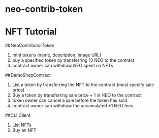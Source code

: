 # neo-contrib-token
#
# NFT Tutorial

##NeoContributorToken
1) mint tokens (name, description, image URL) 
2) buy a specified token by transferring 10 NEO to the contract 
3) contract owner can withdraw NEO spent on NFTs 

##DemoShopContract
1) List a token by transferring the NFT to the contract (must specify sale price) 
2) Buy a token by transferring sale price + 1 in NEO to the contract 
3) token owner can cancel a sale before the token has sold 
4) contract owner can withdraw the accumulated +1 NEO fees 

##CLI Client
1) List NFTs 
2) Buy an NFT

